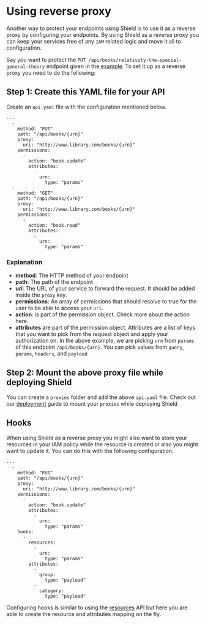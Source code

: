 # Using reverse proxy

Another way to protect your endpoints using Shield is to use it as a reverse proxy by configuring your endpoints. By using Shield as a reverse proxy you can keep your services free of any `IAM` related logic and move it all to configuration.

Say you want to protect the `PUT /api/books/relativity-the-special-general-theory` endpoint given in the [example](managing_policies.md). To set it up as a reverse proxy you need to do the following:

## Step 1: Create this YAML file for your API

Create an `api.yaml` file with the configuration mentioned below.

```text
---
  -
    method: "PUT"
    path: "/api/books/{urn}"
    proxy:
      uri: "http://www.library.com/books/{urn}"
    permissions:
      -
        action: "book.update"
        attributes:
          -
            urn:
              type: "params"
  -
    method: "GET"
    path: "/api/books/{urn}"
    proxy:
      uri: "http://www.library.com/books/{urn}"
    permissions:
      -
        action: "book.read"
        attributes:
          -
            urn:
              type: "params"
```

### Explanation

* **method**: The HTTP method of your endpoint
* **path**: The path of the endpoint
* **uri**: The URL of your service to forward the request. It should be added inside the `proxy` key.
* **permissions**: An array of permissions that should resolve to true for the user to be able to access your `uri`.
* **action**: is part of the permission object. Check more about the action here.
* **attributes** are part of the permission object. Attributes are a list of keys that you want to pick from the request object and apply your authorization on. In the above example, we are picking `urn` from `params` of this endpoint `/api/books/{urn}`. You can pick values from `query`, `params`, `headers`, and `payload`

## Step 2: Mount the above proxy file while deploying Shield

You can create a `proxies` folder and add the above `api.yaml` file. Check out our [deployment](deployment.md) guide to mount your `proxies` while deploying Shield

## Hooks

When using Shield as a reverse proxy you might also want to store your resources in your IAM policy while the resource is created or also you might want to update it. You can do this with the following configuration.

```text
---
  -
    method: "PUT"
    path: "/api/books/{urn}"
    proxy:
      uri: "http://www.library.com/books/{urn}"
    permissions:
      -
        action: "book.update"
        attributes:
          -
            urn:
              type: "params"
    hooks:
      -
        resources:
          -
            urn:
              type: "params"
        attributes:
          -
            group:
              type: "payload"
          -
            category:
              type: "payload"
```

Configuring hooks is similar to using the [resources](https://github.com/odpf/shield/tree/e4adf59ae35efc5bd3c615068932e1d780037f13/docs/guides/usage_check_access/README.md#resources-and-attributes) API but here you are able to create the resource and attributes mapping on the fly.

